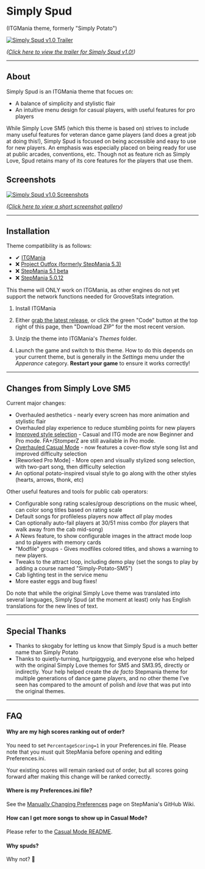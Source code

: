 # Simply Spud

(ITGMania theme, formerly "Simply Potato")

[![Simply Spud v1.0 Trailer](https://imgur.com/8nUFos1.png)](https://www.youtube.com/watch?v=-I_RcxNFP84)

*([Click here to view the trailer for Simply Spud v1.0!](https://www.youtube.com/watch?v=-I_RcxNFP84 "Simply Spud v1.0 Trailer"))*

---

## About

Simply Spud is an ITGMania theme that focues on:
 * A balance of simplicity and stylistic flair
 * An intuitive menu design for casual players, with useful features for pro players

While Simply Love SM5 (which this theme is based on) strives to include many useful features for veteran dance game players (and does a great job at doing this!), Simply Spud is focused on being accessible and easy to use for new players. An emphasis was especially placed on being ready for use at public arcades, conventions, etc. Though not as feature rich as Simply Love, Spud retains many of its core features for the players that use them.


## Screenshots
[![Simply Spud v1.0 Screenshots](https://i.imgur.com/xA4Cl5p.png)](https://imgur.com/a/qTixYbk "Simply Spud v1.0 Screenshots")

*([Click here to view a short screenshot gallery](https://imgur.com/a/qTixYbk))*

---

## Installation

Theme compatibility is as follows:

* ✔ [ITGMania](https://www.itgmania.com/)
* ❌ [Project Outfox (formerly StepMania 5.3)](https://www.itgmania.com/)
* ❌ [StepMania 5.1 beta](https://github.com/stepmania/stepmania/releases/tag/v5.1.0-b2)
* ❌ [StepMania 5.0.12](https://github.com/stepmania/stepmania/releases/tag/v5.0.12)

This theme will ONLY work on ITGMania, as other engines do not yet support the network functions needed for GrooveStats integration.

1. Install ITGMania

2. Either [grab the latest release](https://github.com/48productions/Simply-Potato-SM5/releases), or click the green "Code" button at the top right of this page, then "Download ZIP" for the most recent version.

3. Unzip the theme into ITGMania's *Themes* folder.

5. Launch the game and switch to this theme. How to do this depends on your current theme, but is generally in the *Settings* menu under the *Apperance* category. **Restart your game** to ensure it works correctly!


---

## Changes from Simply Love SM5

Current major changes:
  * Overhauled aesthetics - nearly every screen has more animation and stylistic flair
  * Overhauled play experience to reduce stumbling points for new players
   * [Improved style selection](https://i.imgur.com/9VP89ps.png) - Casual and ITG mode are now Beginner and Pro mode. FA+/StomperZ are still available in Pro mode.
   * [Overhauled Casual Mode](https://i.imgur.com/UNKqByU.png) - now features a cover-flow style song list and improved difficulty selection
   * [Reworked Pro Mode] - More open and visually stylized song selection, with two-part song, then difficulty selection
  * An optional potato-inspired visual style to go along with the other styles (hearts, arrows, thonk, etc)

Other useful features and tools for public cab operators:
  * Configurable song rating scales/group descriptions on the music wheel, can color song titles based on rating scale
  * Default songs for profileless players now affect *all* play modes
  * Can optionally auto-fail players at 30/51 miss combo (for players that walk away from the cab mid-song)
  * A News feature, to show configurable images in the attract mode loop and to players with memory cards
  * "Modfile" groups - Gives modfiles colored titles, and shows a warning to new players.
  * Tweaks to the attract loop, including demo play (set the songs to play by adding a course named "Simply-Potato-SM5")
  * Cab lighting test in the service menu
  * More easter eggs and bug fixes!
  
Do note that while the original Simply Love theme was translated into several languages, Simply Spud (at the moment at least) only has English translations for the new lines of text.

---

## Special Thanks
  * Thanks to skogaby for letting us know that Simply Spud is a much better name than Simply Potato
  * Thanks to quietly-turning, hurtpiggypig, and everyone else who helped with the original Simply Love themes for SM5 and SM3.95, directly or indirectly. Your help helped create the *de facto* Stepmania theme for multiple generations of dance game players, and no other theme I've seen has compared to the amount of polish and *love* that was put into the original themes.


---

## FAQ

#### Why are my high scores ranking out of order?
You need to set `PercentageScoring=1` in your Preferences.ini file.  Please note that you must quit StepMania before opening and editing Preferences.ini.

Your existing scores will remain ranked out of order, but all scores going forward after making this change will be ranked correctly.

#### Where is my Preferences.ini file?
See the [Manually Changing Preferences](https://github.com/stepmania/stepmania/wiki/Manually-Changing-Preferences) page on StepMania's GitHub Wiki.

#### How can I get more songs to show up in Casual Mode?
Please refer to the [Casual Mode README](./Other/CasualMode-README.md).

#### Why spuds?
Why not? 🥔

